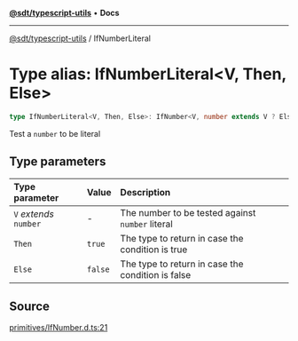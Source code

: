 [**@sdt/typescript-utils**](../README.md) • **Docs**

***

[@sdt/typescript-utils](../globals.md) / IfNumberLiteral

# Type alias: IfNumberLiteral\<V, Then, Else\>

```ts
type IfNumberLiteral<V, Then, Else>: IfNumber<V, number extends V ? Else : Then, Else>;
```

Test a `number` to be literal

## Type parameters

| Type parameter | Value | Description |
| :------ | :------ | :------ |
| `V` *extends* `number` | - | The number to be tested against `number` literal |
| `Then` | `true` | The type to return in case the condition is true |
| `Else` | `false` | The type to return in case the condition is false |

## Source

[primitives/IfNumber.d.ts:21](https://github.com/sylvaindethier/typescript-utils/blob/421887de13b8684fe14792f125c2cd5fdb322c0d/types/primitives/IfNumber.d.ts#L21)
